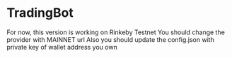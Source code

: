 # TradingBot
For now, this version is working on Rinkeby Testnet
You should change the provider with MAINNET url 
Also you should update the config.json with private key of wallet address you own
